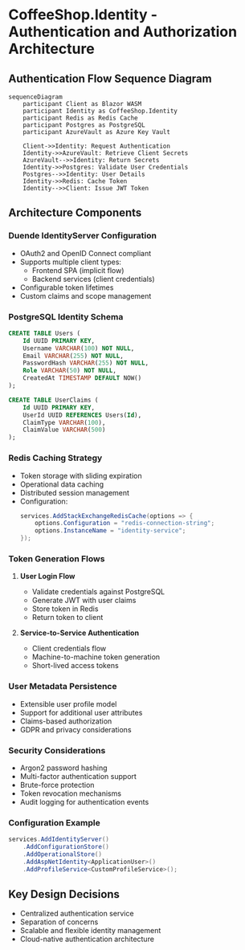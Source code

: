 # CoffeeShop.Identity - Authentication and Authorization Architecture

## Authentication Flow Sequence Diagram

```mermaid
sequenceDiagram
    participant Client as Blazor WASM
    participant Identity as CoffeeShop.Identity
    participant Redis as Redis Cache
    participant Postgres as PostgreSQL
    participant AzureVault as Azure Key Vault

    Client->>Identity: Request Authentication
    Identity->>AzureVault: Retrieve Client Secrets
    AzureVault-->>Identity: Return Secrets
    Identity->>Postgres: Validate User Credentials
    Postgres-->>Identity: User Details
    Identity->>Redis: Cache Token
    Identity-->>Client: Issue JWT Token
```

## Architecture Components

### Duende IdentityServer Configuration
- OAuth2 and OpenID Connect compliant
- Supports multiple client types:
  - Frontend SPA (implicit flow)
  - Backend services (client credentials)
- Configurable token lifetimes
- Custom claims and scope management

### PostgreSQL Identity Schema
```sql
CREATE TABLE Users (
    Id UUID PRIMARY KEY,
    Username VARCHAR(100) NOT NULL,
    Email VARCHAR(255) NOT NULL,
    PasswordHash VARCHAR(255) NOT NULL,
    Role VARCHAR(50) NOT NULL,
    CreatedAt TIMESTAMP DEFAULT NOW()
);

CREATE TABLE UserClaims (
    Id UUID PRIMARY KEY,
    UserId UUID REFERENCES Users(Id),
    ClaimType VARCHAR(100),
    ClaimValue VARCHAR(500)
);
```

### Redis Caching Strategy
- Token storage with sliding expiration
- Operational data caching
- Distributed session management
- Configuration:
  ```csharp
  services.AddStackExchangeRedisCache(options => {
      options.Configuration = "redis-connection-string";
      options.InstanceName = "identity-service";
  });
  ```

### Token Generation Flows
1. **User Login Flow**
   - Validate credentials against PostgreSQL
   - Generate JWT with user claims
   - Store token in Redis
   - Return token to client

2. **Service-to-Service Authentication**
   - Client credentials flow
   - Machine-to-machine token generation
   - Short-lived access tokens

### User Metadata Persistence
- Extensible user profile model
- Support for additional user attributes
- Claims-based authorization
- GDPR and privacy considerations

### Security Considerations
- Argon2 password hashing
- Multi-factor authentication support
- Brute-force protection
- Token revocation mechanisms
- Audit logging for authentication events

### Configuration Example
```csharp
services.AddIdentityServer()
    .AddConfigurationStore()
    .AddOperationalStore()
    .AddAspNetIdentity<ApplicationUser>()
    .AddProfileService<CustomProfileService>();
```

## Key Design Decisions
- Centralized authentication service
- Separation of concerns
- Scalable and flexible identity management
- Cloud-native authentication architecture